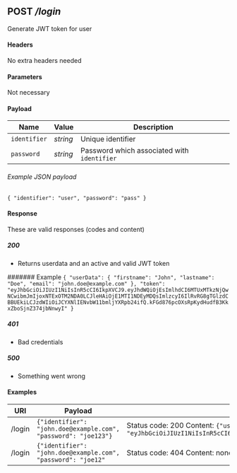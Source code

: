 ## **POST** _/login_

Generate JWT token for user

#### Headers

No extra headers needed

#### Parameters

Not necessary

#### Payload

Name | Value | Description
--- | --- | ---
`identifier` | _string_ | Unique identifier
`password` | _string_ | Password which associated with `identifier`

###### Example JSON payload
`{
  "identifier": "user",
  "password": "pass"
}`

#### Response

These are valid responses (codes and content)

##### 200
- Returns userdata and an active and valid JWT token

####### Example
`{
  "userData": {
    "firstname": "John",
    "lastname": "Doe",
    "email": "john.doe@example.com"
  },
  "token": "eyJhbGciOiJIUzI1NiIsInR5cCI6IkpXVCJ9.eyJhdWQiOjEsImlhdCI6MTUxMTkzNjQwNCwibmJmIjoxNTExOTM2NDA0LCJleHAiOjE1MTI1NDEyMDQsImlzcyI6IlRvRG8gTGlzdCBBUEkiLCJzdWIiOiJCYXNlIENvbW11bmljYXRpb24ifQ.kFGd876pcOXsRpKydHudfB3KkxZboSjnZ374jbNnwyI"
}`

##### 401
- Bad credentials

##### 500
- Something went wrong

#### Examples

URI | Payload | Response
--- | --- | ---
/login | `{"identifier": "john.doe@example.com", "password": "joe123"}` | Status code: 200 Content: `{"userData": {"firstname": "John","lastname": "Doe","email": "john.doe@example.com"},"token": "eyJhbGciOiJIUzI1NiIsInR5cCI6IkpXVCJ9.eyJhdWQiOjEsImlhdCI6MTUxMTkzNjQwNCwibmJmIjoxNTExOTM2NDA0LCJleHAiOjE1MTI1NDEyMDQsImlzcyI6IlRvRG8gTGlzdCBBUEkiLCJzdWIiOiJCYXNlIENvbW11bmljYXRpb24ifQ.kFGd876pcOXsRpKydHudfB3KkxZboSjnZ374jbNnwyI"}`
/login | `{"identifier": "john.doe@example.com", "password": "joe12"` | Status code: 404 Content: none

